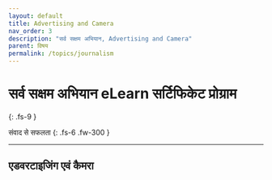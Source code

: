```yaml
---
layout: default
title: Advertising and Camera
nav_order: 3
description: "सर्व सक्षम अभियान, Advertising and Camera"
parent: विषय
permalink: /topics/journalism
---
```


# सर्व सक्षम अभियान eLearn सर्टिफिकेट प्रोग्राम
{: .fs-9 }

संवाद से सफलता
{: .fs-6 .fw-300 }

---

## एडवरटाइजिंग एवं कैमरा
